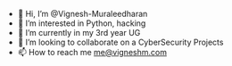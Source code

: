- 👋 Hi, I’m @Vignesh-Muraleedharan
- 👀 I’m interested in Python, hacking
- 🌱 I’m currently in my 3rd year UG
- 💞️ I’m looking to collaborate on a CyberSecurity Projects
- 📫 How to reach me me@vigneshm.com

<!---
Vignesh-Muraleedharan/Vignesh-Muraleedharan is a ✨ special ✨ repository because its `README.md` (this file) appears on your GitHub profile.
You can click the Preview link to take a look at your changes.
--->

